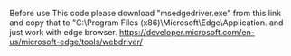 Before use This code please download "msedgedriver.exe" from this link and copy that to "C:\Program Files (x86)\Microsoft\Edge\Application.
and just work with edge browser.
https://developer.microsoft.com/en-us/microsoft-edge/tools/webdriver/

